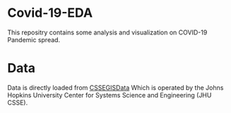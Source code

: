 # Covid-19-EDA
This repositry contains some analysis and visualization on COVID-19 Pandemic spread.

# Data
Data is directly loaded from [CSSEGISData](https://github.com/CSSEGISandData/COVID-19/tree/master/csse_covid_19_data) Which is  operated by the Johns Hopkins University Center for Systems Science and Engineering (JHU CSSE). 
